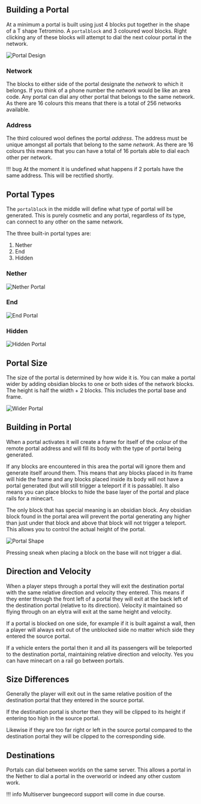 ## Building a Portal

At a minimum a portal is built using just 4 blocks put together in the shape of a T shape Tetromino. A `portalblock` and 
3 coloured wool blocks. Right clicking any of these blocks will attempt to dial the next colour portal in the network.

![Portal Design](img/portal-design.png)

### Network

The blocks to either side of the portal designate the *network* to which it belongs.  If you think of a phone number 
the *network* would be like an area code.  Any portal can dial any other portal that belongs to the same network.  As 
there are 16 colours this means that there is a total of 256 networks available.


### Address

The third coloured wool defines the portal *address*.  The address must be unique amongst all portals that belong
to the same *network*.  As there are 16 colours this means that you can have a total of 16 portals able to dial
each other per network.

!!! bug
    At the moment it is undefined what happens if 2 portals have the same address. This will be rectified shortly.

## Portal Types

The `portalblock` in the middle will define what type of portal will be generated.  This is purely cosmetic and any portal, 
regardless of its type, can connect to any other on the same network.

The three built-in portal types are:

  1. Nether
  2. End
  3. Hidden
  
### Nether
![Nether Portal](img/portal-type-nether.png)

### End
![End Portal](img/portal-type-end.png)

### Hidden
![Hidden Portal](img/portal-type-hidden.png)


## Portal Size

The size of the portal is determined by how wide it is.  You can make a portal wider by adding obsidian blocks to one
 or both sides of the network blocks.  The height is half the width + 2 blocks.  This includes the portal base and frame.

![Wider Portal](img/portal-wider.png)


## Building in Portal

When a portal activates it will create a frame for itself of the colour of the remote portal address and will fill its
body with the type of portal being generated.

If any blocks are encountered in this area the portal will ignore them and generate itself around them.  This means that
any blocks placed in its frame will hide the frame and any blocks placed inside its body will not have a portal generated
(but will still trigger a teleport if it is passable).  It also means you can place blocks to hide the base layer of
the portal and place rails for a minecart.

The only block that has special meaning is an obsidian block. Any obsidian block found in the portal area will prevent
the portal generating any higher than just under that block and above that block will not trigger a teleport.  This
allows you to control the actual height of the portal.

![Portal Shape](img/portal-shape.png)

Pressing sneak when placing a block on the base will not trigger a dial.

## Direction and Velocity

When a player steps through a portal they will exit the destination portal with the same relative direction and velocity
they entered.  This means if they enter through the front left of a portal they will exit at the back left of the
destination portal (relative to its direction).  Velocity it maintained so flying through on an elytra will exit at
the same height and velocity.

If a portal is blocked on one side, for example if it is built against a wall, then a player will always exit out of the unblocked
side no matter which side they entered the source portal.

If a vehicle enters the portal then it and all its passengers will be teleported to the destination portal, maintaining
relative direction and velocity.  Yes you can have minecart on a rail go between portals.


## Size Differences

Generally the player will exit out in the same relative position of the destination portal that they entered in the
source portal.

If the destination portal is shorter then they will be clipped to its height if entering too high in the source
portal.

Likewise if they are too far right or left in the source portal compared to the destination portal they will be
clipped to the corresponding side.


## Destinations

Portals can dial between worlds on the same server.  This allows a portal in the Nether to dial a portal in the overworld
or indeed any other custom work.

!!! info
    Multiserver bungeecord support will come in due course.

